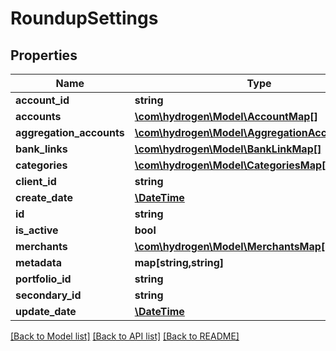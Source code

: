 # RoundupSettings

## Properties
Name | Type | Description | Notes
------------ | ------------- | ------------- | -------------
**account_id** | **string** | account_id | 
**accounts** | [**\com\hydrogen\Model\AccountMap[]**](AccountMap.md) |  | [optional] 
**aggregation_accounts** | [**\com\hydrogen\Model\AggregationAccountsMap[]**](AggregationAccountsMap.md) |  | [optional] 
**bank_links** | [**\com\hydrogen\Model\BankLinkMap[]**](BankLinkMap.md) |  | 
**categories** | [**\com\hydrogen\Model\CategoriesMap[]**](CategoriesMap.md) |  | [optional] 
**client_id** | **string** | client_id | 
**create_date** | [**\DateTime**](\DateTime.md) |  | [optional] 
**id** | **string** |  | [optional] 
**is_active** | **bool** | is_active | [optional] 
**merchants** | [**\com\hydrogen\Model\MerchantsMap[]**](MerchantsMap.md) |  | [optional] 
**metadata** | **map[string,string]** | metadata | [optional] 
**portfolio_id** | **string** | portfolio_id | [optional] 
**secondary_id** | **string** |  | [optional] 
**update_date** | [**\DateTime**](\DateTime.md) |  | [optional] 

[[Back to Model list]](../README.md#documentation-for-models) [[Back to API list]](../README.md#documentation-for-api-endpoints) [[Back to README]](../README.md)


